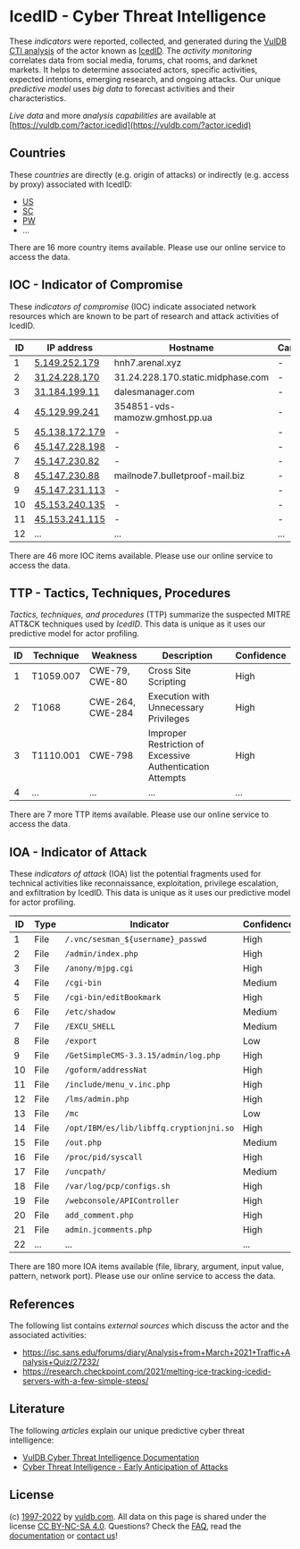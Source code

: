 # IcedID - Cyber Threat Intelligence

These _indicators_ were reported, collected, and generated during the [VulDB CTI analysis](https://vuldb.com/?kb.cti) of the actor known as [IcedID](https://vuldb.com/?actor.icedid). The _activity monitoring_ correlates data from social media, forums, chat rooms, and darknet markets. It helps to determine associated actors, specific activities, expected intentions, emerging research, and ongoing attacks. Our unique _predictive model_ uses _big data_ to forecast activities and their characteristics.

_Live data_ and more _analysis capabilities_ are available at [https://vuldb.com/?actor.icedid](https://vuldb.com/?actor.icedid)

## Countries

These _countries_ are directly (e.g. origin of attacks) or indirectly (e.g. access by proxy) associated with IcedID:

* [US](https://vuldb.com/?country.us)
* [SC](https://vuldb.com/?country.sc)
* [PW](https://vuldb.com/?country.pw)
* ...

There are 16 more country items available. Please use our online service to access the data.

## IOC - Indicator of Compromise

These _indicators of compromise_ (IOC) indicate associated network resources which are known to be part of research and attack activities of IcedID.

ID | IP address | Hostname | Campaign | Confidence
-- | ---------- | -------- | -------- | ----------
1 | [5.149.252.179](https://vuldb.com/?ip.5.149.252.179) | hnh7.arenal.xyz | - | High
2 | [31.24.228.170](https://vuldb.com/?ip.31.24.228.170) | 31.24.228.170.static.midphase.com | - | High
3 | [31.184.199.11](https://vuldb.com/?ip.31.184.199.11) | dalesmanager.com | - | High
4 | [45.129.99.241](https://vuldb.com/?ip.45.129.99.241) | 354851-vds-mamozw.gmhost.pp.ua | - | High
5 | [45.138.172.179](https://vuldb.com/?ip.45.138.172.179) | - | - | High
6 | [45.147.228.198](https://vuldb.com/?ip.45.147.228.198) | - | - | High
7 | [45.147.230.82](https://vuldb.com/?ip.45.147.230.82) | - | - | High
8 | [45.147.230.88](https://vuldb.com/?ip.45.147.230.88) | mailnode7.bulletproof-mail.biz | - | High
9 | [45.147.231.113](https://vuldb.com/?ip.45.147.231.113) | - | - | High
10 | [45.153.240.135](https://vuldb.com/?ip.45.153.240.135) | - | - | High
11 | [45.153.241.115](https://vuldb.com/?ip.45.153.241.115) | - | - | High
12 | ... | ... | ... | ...

There are 46 more IOC items available. Please use our online service to access the data.

## TTP - Tactics, Techniques, Procedures

_Tactics, techniques, and procedures_ (TTP) summarize the suspected MITRE ATT&CK techniques used by _IcedID_. This data is unique as it uses our predictive model for actor profiling.

ID | Technique | Weakness | Description | Confidence
-- | --------- | -------- | ----------- | ----------
1 | T1059.007 | CWE-79, CWE-80 | Cross Site Scripting | High
2 | T1068 | CWE-264, CWE-284 | Execution with Unnecessary Privileges | High
3 | T1110.001 | CWE-798 | Improper Restriction of Excessive Authentication Attempts | High
4 | ... | ... | ... | ...

There are 7 more TTP items available. Please use our online service to access the data.

## IOA - Indicator of Attack

These _indicators of attack_ (IOA) list the potential fragments used for technical activities like reconnaissance, exploitation, privilege escalation, and exfiltration by IcedID. This data is unique as it uses our predictive model for actor profiling.

ID | Type | Indicator | Confidence
-- | ---- | --------- | ----------
1 | File | `/.vnc/sesman_${username}_passwd` | High
2 | File | `/admin/index.php` | High
3 | File | `/anony/mjpg.cgi` | High
4 | File | `/cgi-bin` | Medium
5 | File | `/cgi-bin/editBookmark` | High
6 | File | `/etc/shadow` | Medium
7 | File | `/EXCU_SHELL` | Medium
8 | File | `/export` | Low
9 | File | `/GetSimpleCMS-3.3.15/admin/log.php` | High
10 | File | `/goform/addressNat` | High
11 | File | `/include/menu_v.inc.php` | High
12 | File | `/lms/admin.php` | High
13 | File | `/mc` | Low
14 | File | `/opt/IBM/es/lib/libffq.cryptionjni.so` | High
15 | File | `/out.php` | Medium
16 | File | `/proc/pid/syscall` | High
17 | File | `/uncpath/` | Medium
18 | File | `/var/log/pcp/configs.sh` | High
19 | File | `/webconsole/APIController` | High
20 | File | `add_comment.php` | High
21 | File | `admin.jcomments.php` | High
22 | ... | ... | ...

There are 180 more IOA items available (file, library, argument, input value, pattern, network port). Please use our online service to access the data.

## References

The following list contains _external sources_ which discuss the actor and the associated activities:

* https://isc.sans.edu/forums/diary/Analysis+from+March+2021+Traffic+Analysis+Quiz/27232/
* https://research.checkpoint.com/2021/melting-ice-tracking-icedid-servers-with-a-few-simple-steps/

## Literature

The following _articles_ explain our unique predictive cyber threat intelligence:

* [VulDB Cyber Threat Intelligence Documentation](https://vuldb.com/?kb.cti)
* [Cyber Threat Intelligence - Early Anticipation of Attacks](https://www.scip.ch/en/?labs.20201022)

## License

(c) [1997-2022](https://vuldb.com/?kb.changelog) by [vuldb.com](https://vuldb.com/?kb.about). All data on this page is shared under the license [CC BY-NC-SA 4.0](https://creativecommons.org/licenses/by-nc-sa/4.0/). Questions? Check the [FAQ](https://vuldb.com/?kb.faq), read the [documentation](https://vuldb.com/?kb) or [contact us](https://vuldb.com/?contact)!
